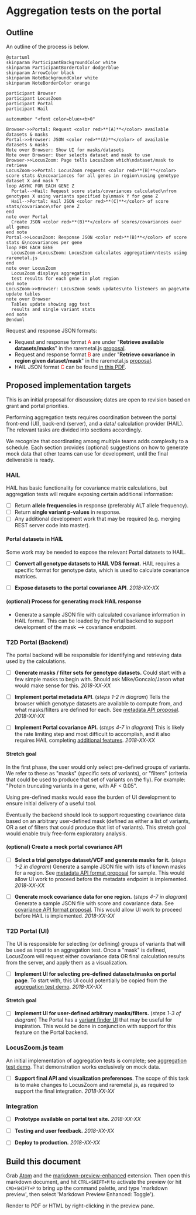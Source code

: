 # Aggregation tests on the portal

## Outline

An outline of the process is below.

```puml
@startuml
skinparam ParticipantBackgroundColor white
skinparam ParticipantBorderColor dodgerblue
skinparam ArrowColor black
skinparam NoteBackgroundColor white
skinparam NoteBorderColor orange

participant Browser
participant LocusZoom
participant Portal
participant Hail

autonumber "<font color=blue><b>0"

Browser->>Portal: Request <color red>**(A)**</color> available datasets & masks
Portal->>Browser: JSON <color red>**(A)**</color> of available datasets & masks
Note over Browser: Show UI for masks/datasets
Note over Browser: User selects dataset and mask to use
Browser->>LocusZoom: Page tells LocusZoom which\ndataset/mask to retrieve
LocusZoom->>Portal: LocusZoom requests <color red>**(B)**</color> score stats &\ncovariances for all genes in region\nusing genotype dataset X and mask Y
loop ASYNC FOR EACH GENE Z
  Portal-->Hail: Request score stats/covariances calculated\nfrom genotypes X using variants specified by\nmask Y for gene Z
  Hail-->Portal: Hail JSON <color red>**(C)**</color> of score stats/covariance\nfor gene Z
end
note over Portal
  Create JSON <color red>**(B)**</color> of scores/covariances over all genes
end note
Portal->>LocusZoom: Response JSON <color red>**(B)**</color> of score stats &\ncovariances per gene
loop FOR EACH GENE
  LocusZoom->LocusZoom: LocusZoom calculates aggregation\ntests using raremetal.js
end
note over LocusZoom
  LocusZoom displays aggregation
  test results for each gene in plot region
end note
LocusZoom->>Browser: LocusZoom sends updates\nto listeners on page\nto update tables
note over Browser
  Tables update showing agg test
  results and single variant stats
end note
@enduml
```

Request and response JSON formats:

* Request and response format <span style='color: red'>A</span> are under "**Retrieve available datasets/masks**" in the raremetal.js [proposal].
* Request and response format <span style='color: red'>B</span> are under "**Retrieve covariance in region given dataset/mask**" in the raremetal.js [proposal].
* HAIL JSON format <span style='color: red'>C</span> can be found [in this PDF](https://gist.github.com/welchr/74e36d365ddc0b1095db68e43d4b0bdd#file-restserverspec-pdf).

## Proposed implementation targets

This is an initial proposal for discussion; dates are open to revision based on grant and portal priorities.

Performing aggregation tests requires coordination between the portal front-end (UI), back-end (server), and a data/ calculation provider (HAIL). The relevant tasks are divided into sections accordingly.

We recognize that coordinating among multiple teams adds complexity to a schedule. Each section provides  (optional) suggestions on how to generate mock data that other teams can use for development, until the final deliverable is ready.

### HAIL
HAIL has basic functionality for covariance matrix calculations, but aggregation tests will require exposing certain additional information:

- [ ] Return **allele frequencies** in response (preferably ALT allele frequency).
- [ ] Return **single variant p-values** in response.
- [ ] Any additional development work that may be required (e.g. merging REST server code into master).

#### Portal datasets in HAIL
Some work may be needed to expose the relevant Portal datasets to HAIL.

- [ ] **Convert all genotype datasets to HAIL VDS format.** HAIL requires a specific format for genotype data, which is used to calculate covariance matrices.
- [ ] **Expose datasets to the portal covariance API**. *2018-XX-XX*


#### (optional) Process for generating mock HAIL response
- Generate a sample JSON file with calculated covariance information in HAIL format. This can be loaded by the Portal backend to support development of the mask --> covariance endpoint.

### T2D Portal (Backend)
The portal backend will be responsible for identifying and retrieving data used by the calculations.

- [ ] **Generate masks / filter sets for genotype datasets.** Could start with a few simple masks to begin with. Should ask Mike/Goncalo/Jason what would make sense for this. *2018-XX-XX*

- [ ] **Implement portal metadata API**. (*steps 1-2 in diagram*) Tells the browser which genotype datasets are available to compute from, and what masks/filters are defined for each. See [metadata API proposal](https://github.com/statgen/raremetal.js/blob/master/src/docs/portal-api.md#request). *2018-XX-XX*

- [ ] **Implement Portal covariance API.** (*steps 4-7 in diagram*) This is likely the rate limiting step and most difficult to accomplish, and it also requires HAIL completing [additional features](#hail). *2018-XX-XX*


#### Stretch goal
In the first phase, the user would only select pre-defined groups of variants. We refer to these as "masks" (specific sets of variants), or "filters" (criteria that could be used to produce that set of variants on the fly). For example: "Protein truncating variants in a gene, with AF < 0.05".

Using pre-defined masks would ease the burden of UI development to ensure initial delivery of a useful tool.

Eventually the backend should look to support requesting covariance data based on an arbitrary user-defined mask (defined as either a list of variants, OR a set of filters that could produce that list of variants). This stretch goal would enable truly free-form exploratory analysis.

#### (optional) Create a mock portal covariance API
- [ ] **Select a trial genotype dataset/VCF and generate masks for it.** (*steps 1-2 in diagram*) Generate a sample JSON file with lists of known masks for a region. See [metadata API format proposal](https://github.com/statgen/raremetal.js/blob/master/src/docs/portal-api.md#request) for sample. This would allow UI work to proceed before the metadata endpoint is implemented. *2018-XX-XX*

- [ ] **Generate mock covariance data for one region.** (*steps 4-7 in diagram*) Generate a sample JSON file with score and covariance data. See [covariance API format proposal](https://github.com/statgen/raremetal.js/blob/master/src/docs/portal-api.md#request-1). This would allow UI work to proceed before HAIL is implemented. *2018-XX-XX*

### T2D Portal (UI)
The UI is responsible for selecting (or defining) groups of variants that will be used as input to an aggregation test. Once a "mask" is defined, LocusZoom will request either covariance data OR final calculation results from the server, and apply them as a visualization.

- [ ] **Implement UI for selecting pre-defined datasets/masks on portal page**. To start with, this UI could potentially be copied from the [aggregation test demo](http://statgen.github.io/locuszoom/examples/aggregation_tests.html). *2018-XX-XX*

#### Stretch goal
- [ ] **Implement UI for user-defined arbitrary masks/filters.** (*steps 1-3 of diagram*) The Portal has a [variant finder UI](http://www.type2diabetesgenetics.org/variantSearch/variantSearchWF) that may be useful for inspiration. This would be done in conjunction with support for this feature on the Portal backend.

### LocusZoom.js team
An initial implementation of aggregation tests is complete; see [aggregation test demo](http://statgen.github.io/locuszoom/examples/aggregation_tests.html). That demonstration works exclusively on mock data.

- [ ] **Support final API and visualization preferences**. The scope of this task is to make changes to LocusZoom and raremetal.js, as required to support the final integration. *2018-XX-XX*


### Integration
- [ ] **Prototype available on portal test site.** *2018-XX-XX*
- [ ] **Testing and user feedback.** *2018-XX-XX*
- [ ] **Deploy to production.** *2018-XX-XX*



## Build this document

Grab [Atom](https://atom.io/) and the [markdown-preview-enhanced](https://atom.io/packages/markdown-preview-enhanced) extension. Then open this markdown document, and hit `CTRL+SHIFT+M` to activate the preview (or hit `CMD+SHIFT+P` to bring up the command palette, and type 'markdown preview', then select 'Markdown Preview Enhanced: Toggle').

Render to PDF or HTML by right-clicking in the preview pane.

[proposal]: https://github.com/statgen/raremetal.js/blob/master/docs/portal-api.pdf
